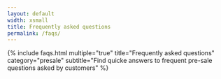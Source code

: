 ```yaml
---
layout: default
width: xsmall
title: Frequently asked questions
permalink: /faqs/
---
```


{% include faqs.html multiple="true" title="Frequently asked questions" category="presale" subtitle="Find quicke answers to frequent pre-sale questions asked by customers" %}
